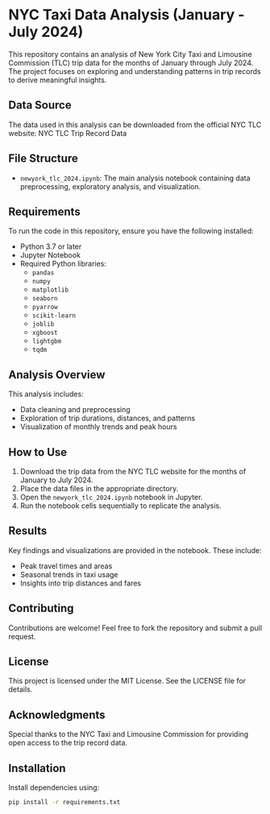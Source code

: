 # NYC Taxi Data Analysis (January - July 2024)

This repository contains an analysis of New York City Taxi and Limousine Commission (TLC) trip data for the months of January through July 2024. The project focuses on exploring and understanding patterns in trip records to derive meaningful insights.

## Data Source

The data used in this analysis can be downloaded from the official NYC TLC website:
NYC TLC Trip Record Data

## File Structure

- `newyork_tlc_2024.ipynb`: The main analysis notebook containing data preprocessing, exploratory analysis, and visualization.

## Requirements

To run the code in this repository, ensure you have the following installed:

- Python 3.7 or later
- Jupyter Notebook
- Required Python libraries:
  - `pandas`
  - `numpy`
  - `matplotlib`
  - `seaborn`
  - `pyarrow`
  - `scikit-learn`
  - `joblib`
  - `xgboost`
  - `lightgbm`
  - `tqdm`

## Analysis Overview

This analysis includes:

- Data cleaning and preprocessing
- Exploration of trip durations, distances, and patterns
- Visualization of monthly trends and peak hours

## How to Use

1. Download the trip data from the NYC TLC website for the months of January to July 2024.
2. Place the data files in the appropriate directory.
3. Open the `newyork_tlc_2024.ipynb` notebook in Jupyter.
4. Run the notebook cells sequentially to replicate the analysis.

## Results

Key findings and visualizations are provided in the notebook. These include:

- Peak travel times and areas
- Seasonal trends in taxi usage
- Insights into trip distances and fares

## Contributing

Contributions are welcome! Feel free to fork the repository and submit a pull request.

## License

This project is licensed under the MIT License. See the LICENSE file for details.

## Acknowledgments

Special thanks to the NYC Taxi and Limousine Commission for providing open access to the trip record data.

## Installation

Install dependencies using:

```bash
pip install -r requirements.txt
